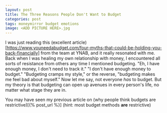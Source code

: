 ```yaml
---
layout: post
title: The Three Reasons People Don't Want to Budget
categories: post
tags: moneymirror budget emotions 
image: <ADD PICTURE HERE>.jpg
---
```


I was just reading this (excellent article)[https://www.youneedabudget.com/four-myths-that-could-be-holding-you-back-financially] from the team at YNAB, and it really resonated with me. Back when I was healing my own relationship with money, I encountered all sorts of resistance from others any time I mentioned budgeting. "Eh, I have enough money, I don't need to track it." "I don't have enough money to budget." "Budgeting cramps my style," or the reverse, "budgeting makes me feel bad about myself." Now let me say, not everyone *has* to budget. But my theory is that budgeting can open up avenues in every person's life, no matter what stage they are in.

You may have seen my previous article on (why people think budgets are restrictive)[{% post_url %}] (hint: most budget methods **are** restrictive)

<!--more-->

